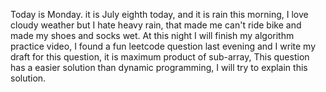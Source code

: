 Today is Monday. it is July eighth today, and it is rain this morning, I love cloudy weather but I hate heavy rain, that made me can't ride bike and made my shoes and socks wet.
At this night I will finish my algorithm practice video, I found a fun leetcode question last evening and I write my draft for this question, it is maximum product of sub-array, This question has a easier solution than dynamic programming, I will try to explain this solution.
